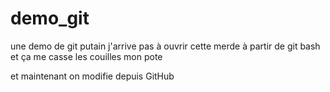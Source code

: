 # demo_git
une demo de git
putain j'arrive pas à ouvrir cette merde à partir de git bash et ça me casse les couilles mon pote

et maintenant on modifie depuis GitHub
